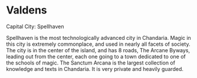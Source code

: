 # Valdens
Capital City: Spellhaven

Spellhaven is the most technologically advanced city in Chandaria. Magic in this city is extremely commonplace, and used in nearly all facets of society. The city is in the center of the island, and has 8 roads, The Arcane Byways, leading out from the center, each one going to a town dedicated to one of the schools of magic. 
The Sanctum Arcana is the largest collection of knowledge and texts in Chandaria. It is very private and heavily guarded.